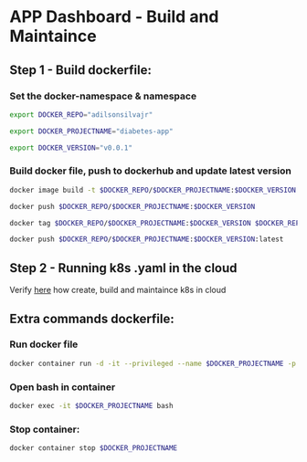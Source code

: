 # APP Dashboard - Build and Maintaince

## Step 1 - Build dockerfile:
### Set the docker-namespace & namespace
```sh
export DOCKER_REPO="adilsonsilvajr"

export DOCKER_PROJECTNAME="diabetes-app"

export DOCKER_VERSION="v0.0.1"
```
### Build docker file, push to dockerhub and update latest version
```sh
docker image build -t $DOCKER_REPO/$DOCKER_PROJECTNAME:$DOCKER_VERSION .

docker push $DOCKER_REPO/$DOCKER_PROJECTNAME:$DOCKER_VERSION

docker tag $DOCKER_REPO/$DOCKER_PROJECTNAME:$DOCKER_VERSION $DOCKER_REPO/$DOCKER_PROJECTNAME:latest

docker push $DOCKER_REPO/$DOCKER_PROJECTNAME:$DOCKER_VERSION:latest
```
## Step 2 - Running k8s .yaml in the cloud
Verify [here](https://github.com/AdilsonSilvaJr/jupyterstack/tree/master/k8s) how create, build and maintaince k8s in cloud

## Extra commands dockerfile:
### Run docker file
```sh
docker container run -d -it --privileged --name $DOCKER_PROJECTNAME -p 8000:80 $DOCKER_REPO/$DOCKER_PROJECTNAME:latest
```
### Open bash in container
```sh
docker exec -it $DOCKER_PROJECTNAME bash
```
### Stop container:
```sh
docker container stop $DOCKER_PROJECTNAME
```